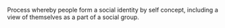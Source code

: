 Process whereby people form a social identity by self concept, including a view of themselves as a part of a social group.